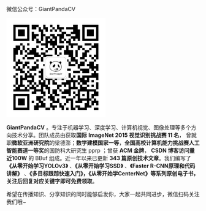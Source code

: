 微信公众号：GiantPandaCV

![公众号二维码](./images/2.jpg)

**GiantPandaCV** 。专注于机器学习、深度学习、计算机视觉、图像处理等多个方向技术分享。团队成员由获取**国际** **ImageNet 2015 视觉识别挑战赛 11 名**， 曾就职**微软亚洲研究院**的梁德澎；**数学建模国家一等**，**全国高校计算机能力挑战赛人工智能赛道一等奖**的国防科大研究生 pprp ；曾获 **ACM 金牌**， **CSDN 博客访问量 近100W** 的 BBuf 组成。近一年以来已更新 **343 篇原创技术文章**。我们编写了 **《从零开始学习YOLOv3》** 、**《从零开始学习SSD》** 、**《Faster R-CNN原理和代码讲解》** 、**《多目标跟踪快速入门》，《从零开始学CenterNet》**等系列原创电子书，关注后回复对应关键字即可**免费领取**。

希望在传播知识、分享知识的同时能够启发你，大家一起共同进步，微信扫码关注我们哦~




 
